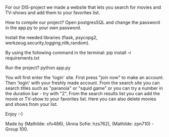 For our DIS-project we made a website that lets you search for movies and TV-shows and add them to your favorites list.

How to compile our project? 
Open postgresSQL and change the password in the app.py to your own password.

Install the needed libraries (flask, psycopg2, werkzeug.security,logging,nltk,random).

By using the following command in the terminal: 
pip install -r requirements.txt 

Run the project?
python app.py

You will first enter the 'login' site. First press "join now" to make an account.
Then 'login' with your freshly made account. From the search site you can search titles such as "paranoia" or "squid game" or you can try a number in the duration bar - try with "2".
From the search results list you can add the movie or TV-show to your favorites list. Here you can also delete movies and shows from your list.

Enjoy :-)

Made by (Mathilde: xfv486), (Anna Sofie: hzs762), (Mathilde: zpn710) - Group 100.


